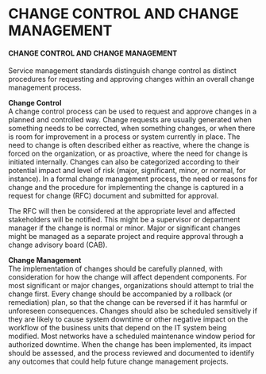 # CHANGE CONTROL AND CHANGE MANAGEMENT

#### CHANGE CONTROL AND CHANGE MANAGEMENT

Service management standards distinguish change control as distinct procedures for requesting and approving changes within an overall change management process.

**Change Control**  
A change control process can be used to request and approve changes in a planned and controlled way. Change requests are usually generated when something needs to be corrected, when something changes, or when there is room for improvement in a process or system currently in place. The need to change is often described either as reactive, where the change is forced on the organization, or as proactive, where the need for change is initiated internally. Changes can also be categorized according to their potential impact and level of risk (major, significant, minor, or normal, for instance). In a formal change management process, the need or reasons for change and the procedure for implementing the change is captured in a request for change (RFC) document and submitted for approval.

The RFC will then be considered at the appropriate level and affected stakeholders will be notified. This might be a supervisor or department manager if the change is normal or minor. Major or significant changes might be managed as a separate project and require approval through a change advisory board (CAB).

**Change Management**  
The implementation of changes should be carefully planned, with consideration for how the change will affect dependent components. For most significant or major changes, organizations should attempt to trial the change first. Every change should be accompanied by a rollback (or remediation) plan, so that the change can be reversed if it has harmful or unforeseen consequences. Changes should also be scheduled sensitively if they are likely to cause system downtime or other negative impact on the workflow of the business units that depend on the IT system being modified. Most networks have a scheduled maintenance window period for authorized downtime. When the change has been implemented, its impact should be assessed, and the process reviewed and documented to identify any outcomes that could help future change management projects.